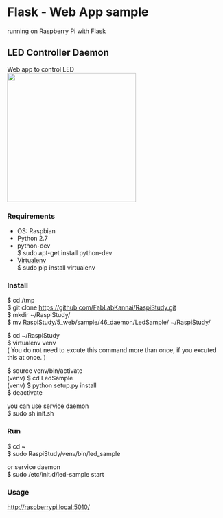 # Flask - Web App sample

running on Raspberry Pi with Flask <br/>

## LED Controller Daemon
Web app to control LED <br/>
<img src="https://github.com/FabLabKannai/RaspiStudy/blob/master/5_web/docs/46_deamon.png" width="300" /> <br/>

### Requirements
- OS: Raspbian <br/>
- Python 2.7 <br/>
- python-dev <br/>
$ sudo apt-get install python-dev <br/>
- [Virtualenv](https://virtualenv.readthedocs.org/en/latest/) <br/>
$ sudo pip install virtualenv <br/>

### Install
$ cd /tmp<br/>
$ git clone https://github.com/FabLabKannai/RaspiStudy.git <br/>
$ mkdir ~/RaspiStudy/ <br/>
$ mv RaspiStudy/5_web/sample/46_daemon/LedSample/ ~/RaspiStudy/ <br/>

$ cd ~/RaspiStudy <br/>
$ virtualenv venv <br/>
( You do not need to excute this command more than once, if you excuted this at once. ) <br/>

$ source venv/bin/activate <br/>
(venv) $ cd LedSample <br/>
(venv) $ python setup.py install <br/>
$ deactivate <br/>

you can use service daemon <br/>
$ sudo sh init.sh <br/>

### Run
$ cd ~<br/>
$ sudo RaspiStudy/venv/bin/led_sample <br/>

or service daemon <br/>
$ sudo /etc/init.d/led-sample start <br/>

### Usage
http://rasoberrypi.local:5010/ <br/>
